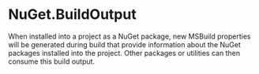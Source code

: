 NuGet.BuildOutput
======================
When installed into a project as a NuGet package, new MSBuild properties
will be generated during build that provide information about the NuGet
packages installed into the project.  Other packages or utilities can then
consume this build output.